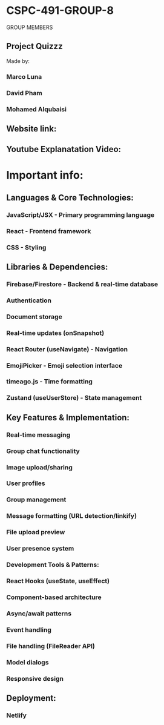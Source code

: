 # CSPC-491-GROUP-8

GROUP MEMBERS 

## Project Quizzz


Made by:

### Marco Luna

### David Pham

### Mohamed Alqubaisi




## Website link:


## Youtube Explanatation Video:


# Important info:


## Languages & Core Technologies:


### JavaScript/JSX - Primary programming language

### React - Frontend framework

### CSS - Styling


## Libraries & Dependencies:


### Firebase/Firestore - Backend & real-time database

### Authentication

### Document storage

### Real-time updates (onSnapshot)

### React Router (useNavigate) - Navigation

### EmojiPicker - Emoji selection interface

### timeago.js - Time formatting

### Zustand (useUserStore) - State management


## Key Features & Implementation:


### Real-time messaging

### Group chat functionality

### Image upload/sharing

### User profiles

### Group management

### Message formatting (URL detection/linkify)

### File upload preview

### User presence system

### Development Tools & Patterns:

### React Hooks (useState, useEffect)

### Component-based architecture

### Async/await patterns

### Event handling

### File handling (FileReader API)

### Model dialogs

### Responsive design

## Deployment:

### Netlify
